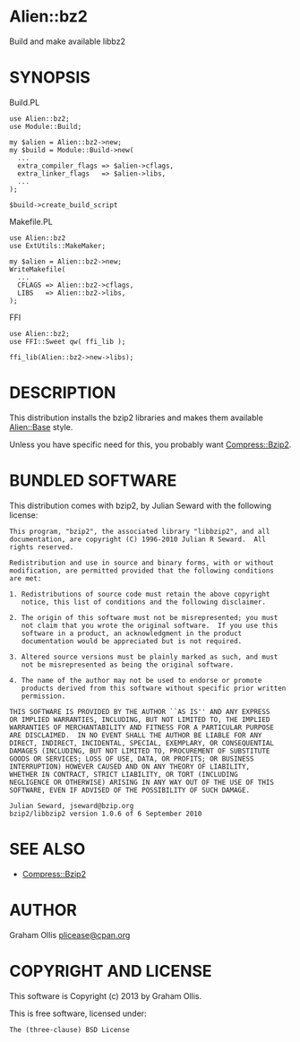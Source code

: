 # Alien::bz2

Build and make available libbz2

# SYNOPSIS

Build.PL

    use Alien::bz2;
    use Module::Build;
    
    my $alien = Alien::bz2->new;
    my $build = Module::Build->new(
      ...
      extra_compiler_flags => $alien->cflags,
      extra_linker_flags   => $alien->libs,
      ...
    );
    
    $build->create_build_script

Makefile.PL

    use Alien::bz2
    use ExtUtils::MakeMaker;
    
    my $alien = Alien::bz2->new;
    WriteMakefile(
      ...
      CFLAGS => Alien::bz2->cflags,
      LIBS   => Alien::bz2->libs,
    );

FFI

    use Alien::bz2;
    use FFI::Sweet qw( ffi_lib );
    
    ffi_lib(Alien::bz2->new->libs);

# DESCRIPTION

This distribution installs the bzip2 libraries and makes them available [Alien::Base](https://metacpan.org/pod/Alien::Base) style.

Unless you have specific need for this, you probably want [Compress::Bzip2](https://metacpan.org/pod/Compress::Bzip2).

# BUNDLED SOFTWARE

This distribution comes with bzip2, by Julian Seward with the
following license:

    This program, "bzip2", the associated library "libbzip2", and all
    documentation, are copyright (C) 1996-2010 Julian R Seward.  All
    rights reserved.
    
    Redistribution and use in source and binary forms, with or without
    modification, are permitted provided that the following conditions
    are met:
    
    1. Redistributions of source code must retain the above copyright
       notice, this list of conditions and the following disclaimer.
    
    2. The origin of this software must not be misrepresented; you must 
       not claim that you wrote the original software.  If you use this 
       software in a product, an acknowledgment in the product 
       documentation would be appreciated but is not required.
    
    3. Altered source versions must be plainly marked as such, and must
       not be misrepresented as being the original software.
    
    4. The name of the author may not be used to endorse or promote 
       products derived from this software without specific prior written 
       permission.
    
    THIS SOFTWARE IS PROVIDED BY THE AUTHOR ``AS IS'' AND ANY EXPRESS
    OR IMPLIED WARRANTIES, INCLUDING, BUT NOT LIMITED TO, THE IMPLIED
    WARRANTIES OF MERCHANTABILITY AND FITNESS FOR A PARTICULAR PURPOSE
    ARE DISCLAIMED.  IN NO EVENT SHALL THE AUTHOR BE LIABLE FOR ANY
    DIRECT, INDIRECT, INCIDENTAL, SPECIAL, EXEMPLARY, OR CONSEQUENTIAL
    DAMAGES (INCLUDING, BUT NOT LIMITED TO, PROCUREMENT OF SUBSTITUTE
    GOODS OR SERVICES; LOSS OF USE, DATA, OR PROFITS; OR BUSINESS
    INTERRUPTION) HOWEVER CAUSED AND ON ANY THEORY OF LIABILITY,
    WHETHER IN CONTRACT, STRICT LIABILITY, OR TORT (INCLUDING
    NEGLIGENCE OR OTHERWISE) ARISING IN ANY WAY OUT OF THE USE OF THIS
    SOFTWARE, EVEN IF ADVISED OF THE POSSIBILITY OF SUCH DAMAGE.
    
    Julian Seward, jseward@bzip.org
    bzip2/libbzip2 version 1.0.6 of 6 September 2010

# SEE ALSO

- [Compress::Bzip2](https://metacpan.org/pod/Compress::Bzip2)

# AUTHOR

Graham Ollis <plicease@cpan.org>

# COPYRIGHT AND LICENSE

This software is Copyright (c) 2013 by Graham Ollis.

This is free software, licensed under:

    The (three-clause) BSD License
